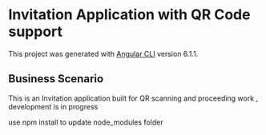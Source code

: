 # Invitation Application with QR Code support

This project was generated with [Angular CLI](https://github.com/angular/angular-cli) version 6.1.1.

## Business Scenario 

This is an Invitation application built for QR scanning and proceeding work , development is in progress

use npm install to update node_modules folder
